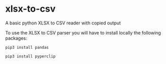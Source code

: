 # xlsx-to-csv

A basic python XLSX to CSV reader with copied output

To use the XLSX to CSV parser you will have to install locally the following packages:

`pip3 install pandas`

`pip3 install pyperclip`
